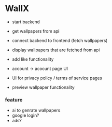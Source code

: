 # WallX

<!-- todo -->
- start backend
- get wallpapers from api

- connect backend to frontend (fetch wallpapers)
- display wallpapers that are fetched from api

- add like functionality
- account -> acoount page UI
- UI for privacy policy / terms of service pages
- preview wallpaper functionality

### feature

- ai to genrate wallpapers
- google login?
- ads?
